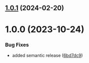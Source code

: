 ## [1.0.1](https://github.com/mBlomsterberg/github-cheatsheet/compare/v1.0.0...v1.0.1) (2024-02-20)

# 1.0.0 (2023-10-24)


### Bug Fixes

* added semantic release ([6bd7dc9](https://github.com/mBlomsterberg/github-cheatsheet/commit/6bd7dc9cdc8a27777faab7978b1954a6107f2b4c))
